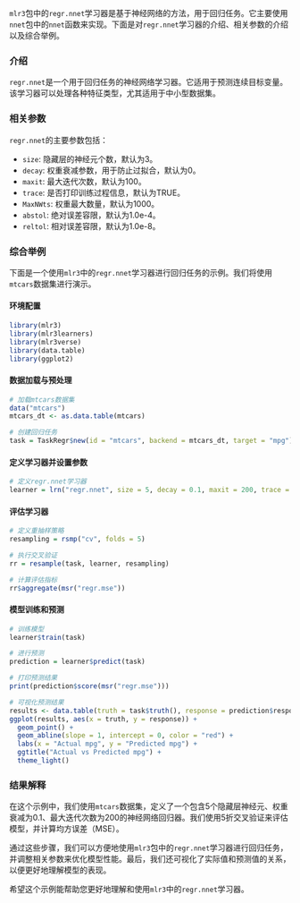 `mlr3`包中的`regr.nnet`学习器是基于神经网络的方法，用于回归任务。它主要使用`nnet`包中的`nnet`函数来实现。下面是对`regr.nnet`学习器的介绍、相关参数的介绍以及综合举例。

### 介绍

`regr.nnet`是一个用于回归任务的神经网络学习器。它适用于预测连续目标变量。该学习器可以处理各种特征类型，尤其适用于中小型数据集。

### 相关参数

`regr.nnet`的主要参数包括：

- `size`: 隐藏层的神经元个数，默认为3。
- `decay`: 权重衰减参数，用于防止过拟合，默认为0。
- `maxit`: 最大迭代次数，默认为100。
- `trace`: 是否打印训练过程信息，默认为TRUE。
- `MaxNWts`: 权重最大数量，默认为1000。
- `abstol`: 绝对误差容限，默认为1.0e-4。
- `reltol`: 相对误差容限，默认为1.0e-8。

### 综合举例

下面是一个使用`mlr3`中的`regr.nnet`学习器进行回归任务的示例。我们将使用`mtcars`数据集进行演示。

#### 环境配置

```r
library(mlr3)
library(mlr3learners)
library(mlr3verse)
library(data.table)
library(ggplot2)
```

#### 数据加载与预处理

```r
# 加载mtcars数据集
data("mtcars")
mtcars_dt <- as.data.table(mtcars)

# 创建回归任务
task = TaskRegr$new(id = "mtcars", backend = mtcars_dt, target = "mpg")
```

#### 定义学习器并设置参数

```r
# 定义regr.nnet学习器
learner = lrn("regr.nnet", size = 5, decay = 0.1, maxit = 200, trace = FALSE)
```

#### 评估学习器

```r
# 定义重抽样策略
resampling = rsmp("cv", folds = 5)

# 执行交叉验证
rr = resample(task, learner, resampling)

# 计算评估指标
rr$aggregate(msr("regr.mse"))
```

#### 模型训练和预测

```r
# 训练模型
learner$train(task)

# 进行预测
prediction = learner$predict(task)

# 打印预测结果
print(prediction$score(msr("regr.mse")))

# 可视化预测结果
results <- data.table(truth = task$truth(), response = prediction$response)
ggplot(results, aes(x = truth, y = response)) +
  geom_point() +
  geom_abline(slope = 1, intercept = 0, color = "red") +
  labs(x = "Actual mpg", y = "Predicted mpg") +
  ggtitle("Actual vs Predicted mpg") +
  theme_light()
```

### 结果解释

在这个示例中，我们使用`mtcars`数据集，定义了一个包含5个隐藏层神经元、权重衰减为0.1、最大迭代次数为200的神经网络回归器。我们使用5折交叉验证来评估模型，并计算均方误差（MSE）。

通过这些步骤，我们可以方便地使用`mlr3`包中的`regr.nnet`学习器进行回归任务，并调整相关参数来优化模型性能。最后，我们还可视化了实际值和预测值的关系，以便更好地理解模型的表现。

希望这个示例能帮助您更好地理解和使用`mlr3`中的`regr.nnet`学习器。